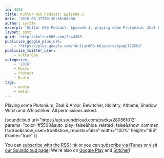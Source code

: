 ```yaml
---
id: 4308
title: Kultur 666 Podcast: Episode 3
date: '2016-08-17T00:30:35+00:00'
author: syr3fx
excerpt: 'Kultur 666 Podcast: Episode 3, playing some Plutonium, Zeal &amp; Ardor, Bewitcher, Idolatry, Athame, Shadow Witch and Whipstriker.  All permissions asked.'
layout: post
guid: 'http://kultur666.com/?p=4308'
publicize_google_plus_url:
    - 'https://plus.google.com/+Kultur666-k6/posts/6yyqCTEZGBd'
publicize_twitter_user:
    - kultur666
categories:
    - '2016'
    - Music
    - Podcast
    - Radio
tags:
    - audio
    - metal
---
```


Playing some Plutonium, Zeal &amp; Ardor, Bewitcher, Idolatry, Athame, Shadow Witch and Whipstriker. All permissions asked.

\[soundcloud url=”https://api.soundcloud.com/tracks/280861012″ params=”color=ff5500&amp;auto\_play=false&amp;hide\_related=false&amp;show\_comments=true&amp;show\_user=true&amp;show\_reposts=false” width=”100%” height=”166″ iframe=”true” /\]

You can [subscribe with the RSS link](http://feeds.soundcloud.com/users/soundcloud:users:203985226/sounds.rss) or you can [subscribe via iTunes](https://itunes.apple.com/au/podcast/kultur-666-podcast/id1140410234) or [visit our Soundcloud page](https://soundcloud.com/kultur-666)! We’re also on [Google Play](https://goo.gl/app/playmusic?ibi=com.google.PlayMusic&isi=691797987&ius=googleplaymusic&link=https://play.google.com/music/m/Iax6bcfbhy27w3wvkpxlcrkkr6i?t%3DKultur_666_Podcast) and [Stitcher](http://www.stitcher.com/s?fid=99915&refid=stpr)!